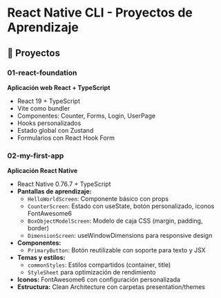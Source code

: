# React Native CLI - Proyectos de Aprendizaje

## 📁 Proyectos

### 01-react-foundation
**Aplicación web React + TypeScript**
- React 19 + TypeScript
- Vite como bundler
- Componentes: Counter, Forms, Login, UserPage
- Hooks personalizados
- Estado global con Zustand
- Formularios con React Hook Form

### 02-my-first-app
**Aplicación React Native**
- React Native 0.76.7 + TypeScript
- **Pantallas de aprendizaje:**
  - `HelloWorldScreen`: Componente básico con props
  - `CounterScreen`: Estado con useState, botón personalizado, iconos FontAwesome6
  - `BoxObjectModelScreen`: Modelo de caja CSS (margin, padding, border)
  - `DimensionScreen`: useWindowDimensions para responsive design
- **Componentes:**
  - `PrimaryButton`: Botón reutilizable con soporte para texto y JSX
- **Temas y estilos:**
  - `commonStyles`: Estilos compartidos (container, title)
  - `StyleSheet` para optimización de rendimiento
- **Iconos:** FontAwesome6 con configuración personalizada
- **Estructura:** Clean Architecture con carpetas presentation/themes

